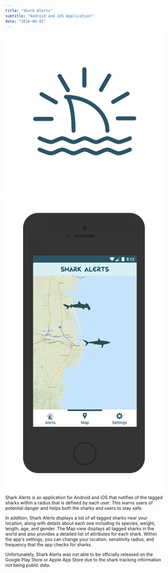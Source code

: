 ```yaml
---
title: "Shark Alerts"
subtitle: "Android and iOS Application"
date: "2016-06-01"
---
```

![Icon](./icon.png)
![Screenshot](./screenshot.png)
Shark Alerts is an application for Android and iOS that notifies of the tagged sharks within a radius that is defined by each user. This warns users of potential danger and helps both the sharks and users to stay safe.

In addition, Shark Alerts displays a list of all tagged sharks near your location, along with details about each one including its species, weight, length, age, and gender. The Map view displays all tagged sharks in the world and also provides a detailed list of attributes for each shark. Within the app's settings, you can change your location, sensitivity radius, and frequency that the app checks for sharks.

Unfortunately, Shark Alerts was not able to be officially released on the Google Play Store or Apple App Store due to the shark tracking information not being public data.